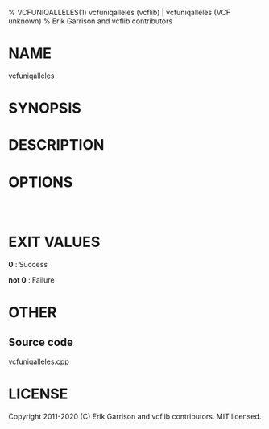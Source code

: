 % VCFUNIQALLELES(1) vcfuniqalleles (vcflib) | vcfuniqalleles (VCF unknown)
% Erik Garrison and vcflib contributors

# NAME

vcfuniqalleles

# SYNOPSIS



# DESCRIPTION



# OPTIONS

```



```



# EXIT VALUES

**0**
: Success

**not 0**
: Failure

# OTHER

## Source code

[vcfuniqalleles.cpp](https://github.com/vcflib/vcflib/blob/master/src/vcfuniqalleles.cpp)

# LICENSE

Copyright 2011-2020 (C) Erik Garrison and vcflib contributors. MIT licensed.

<!--
  Created with ./scripts/bin2md.rb scripts/bin2md-template.erb
-->
